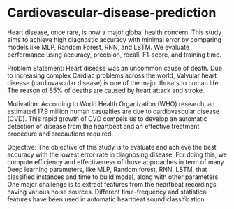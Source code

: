 # Cardiovascular-disease-prediction
Heart disease, once rare, is now a major global health concern. This study aims to achieve high diagnostic accuracy with minimal error by comparing models like MLP, Random Forest, RNN, and LSTM. We evaluate performance using accuracy, precision, recall, F1-score, and training time.


Problem Statement:
Heart disease was an uncommon cause of death. Due to increasing complex Cardiac problems across the world, Valvular heart disease (cardiovascular disease) is one of the major threats to human life. The reason of 85% of deaths are caused by heart attack and stroke.

Motivation:
According to World Health Organization (WHO) research, an estimated 17.9 million human casualties are due to cardiovascular disease (CVD). This rapid growth of CVD compels us to develop an automatic detection of disease from the heartbeat and an effective treatment procedure and precautions required.

Objective:
The objective of this study is to evaluate and achieve the best accuracy with the lowest error rate in diagnosing disease. For doing this, we compute efficiency and effectiveness of those approaches in term of many Deep learning parameters, like MLP, Random forest, RNN, LSTM, that classified instances and time to build model, along with other parameters. One major challenge is to extract features from the heartbeat recordings having various noise sources. Different time-frequency and statistical features have been used in automatic heartbeat sound classification.
